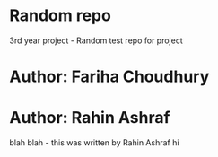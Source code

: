 # Random repo
3rd year project - Random test repo for project
# Author: Fariha Choudhury 
# Author: Rahin Ashraf

blah blah - this was written by Rahin Ashraf
hi 